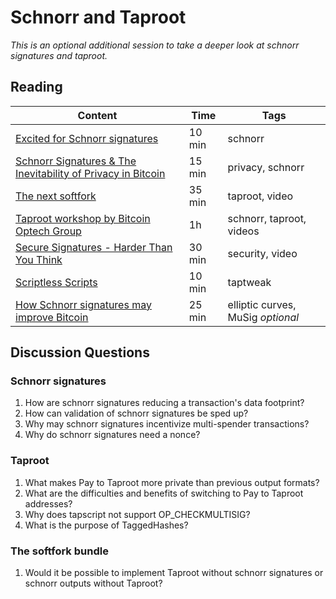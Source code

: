 # Schnorr and Taproot

_This is an optional additional session to take a deeper look at schnorr signatures and taproot._

## Reading 

| Content                                                              | Time  | Tags                    |
|----------------------------------------------------------------------|-------|-------------------------|
[Excited for Schnorr signatures](https://medium.com/hackernoon/excited-for-schnorr-signatures-a00ee467fc5f) | 10 min | schnorr
[Schnorr Signatures & The Inevitability of Privacy in Bitcoin](https://medium.com/digitalassetresearch/schnorr-signatures-the-inevitability-of-privacy-in-bitcoin-b2f45a1f7287) | 15 min | privacy, schnorr
[The next softfork](https://www.youtube.com/watch?v=fDJRy6K_3yo) | 35 min | taproot, video
[Taproot workshop by Bitcoin Optech Group](https://www.youtube.com/playlist?list=PLPrDsP88ifOVTEJf_jQGunDUS05M9GdIC) | 1h | schnorr, taproot, videos
[Secure Signatures - Harder Than You Think](https://www.youtube.com/watch?v=0gc1DSk8wlw) | 30 min | security, video
[Scriptless Scripts](https://bitcoinmagazine.com/articles/scriptless-scripts-how-bitcoin-can-support-smart-contracts-without-smart-contracts) | 10 min | taptweak
[How Schnorr signatures may improve Bitcoin](https://medium.com/cryptoadvance/how-schnorr-signatures-may-improve-bitcoin-91655bcb4744) | 25 min | elliptic curves, MuSig _optional_

## Discussion Questions

### Schnorr signatures

1. How are schnorr signatures reducing a transaction's data footprint?
1. How can validation of schnorr signatures be sped up?
1. Why may schnorr signatures incentivize multi-spender transactions?
1. Why do schnorr signatures need a nonce?

### Taproot

1. What makes Pay to Taproot more private than previous output formats?
1. What are the difficulties and benefits of switching to Pay to Taproot addresses?
1. Why does tapscript not support OP\_CHECKMULTISIG?
1. What is the purpose of TaggedHashes?

### The softfork bundle

1. Would it be possible to implement Taproot without schnorr signatures or schnorr outputs without Taproot?
